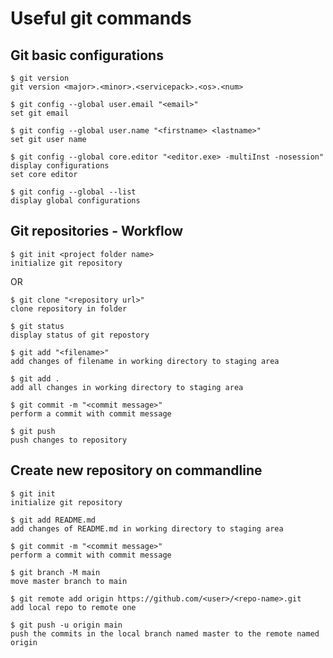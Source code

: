 # Useful git commands

## Git basic configurations

```
$ git version
git version <major>.<minor>.<servicepack>.<os>.<num>
```

```
$ git config --global user.email "<email>"
set git email
```

```
$ git config --global user.name "<firstname> <lastname>"
set git user name
```

```
$ git config --global core.editor "<editor.exe> -multiInst -nosession"
display configurations
set core editor
```

```
$ git config --global --list
display global configurations
```

## Git repositories - Workflow

```
$ git init <project folder name>
initialize git repository
```

OR

```
$ git clone "<repository url>"
clone repository in folder
```

```
$ git status
display status of git repostory
```

```
$ git add "<filename>"
add changes of filename in working directory to staging area
```

```
$ git add .
add all changes in working directory to staging area
```

```
$ git commit -m "<commit message>"
perform a commit with commit message
```

```
$ git push
push changes to repository
```

## Create new repository on commandline

```
$ git init
initialize git repository
```

```
$ git add README.md
add changes of README.md in working directory to staging area
```

```
$ git commit -m "<commit message>"
perform a commit with commit message
```

```
$ git branch -M main
move master branch to main
```

```
$ git remote add origin https://github.com/<user>/<repo-name>.git
add local repo to remote one
```

```
$ git push -u origin main
push the commits in the local branch named master to the remote named origin
```

